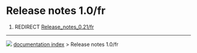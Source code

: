 # Release notes 1.0/fr
1.  REDIRECT [Release_notes_0.21/fr](Release_notes_0.21/fr.md)



---
![](images/Right_arrow.png) [documentation index](../README.md) > Release notes 1.0/fr
